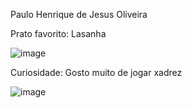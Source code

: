 Paulo Henrique de Jesus Oliveira

Prato favorito:
Lasanha 


![image](https://user-images.githubusercontent.com/16625943/175966300-4352dbfb-5908-4a23-9a9d-a1a9049a6218.png)


Curiosidade:
Gosto muito de jogar xadrez



![image](https://user-images.githubusercontent.com/16625943/175966479-fcd617cd-341a-4899-b055-bb48d53218a9.png)
